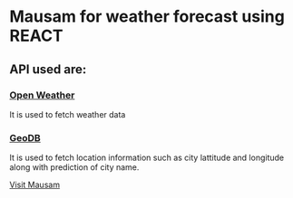 # Mausam for weather forecast using REACT
## API used are:
### [Open Weather](https://openweathermap.org/api)
It is used to fetch weather data
### [GeoDB](http://geodb-cities-api.wirefreethought.com/)
It is used to fetch location information such as city lattitude and longitude along with prediction of city name.

[Visit Mausam](https://sh7vashrestha.github.io/Mausam/)